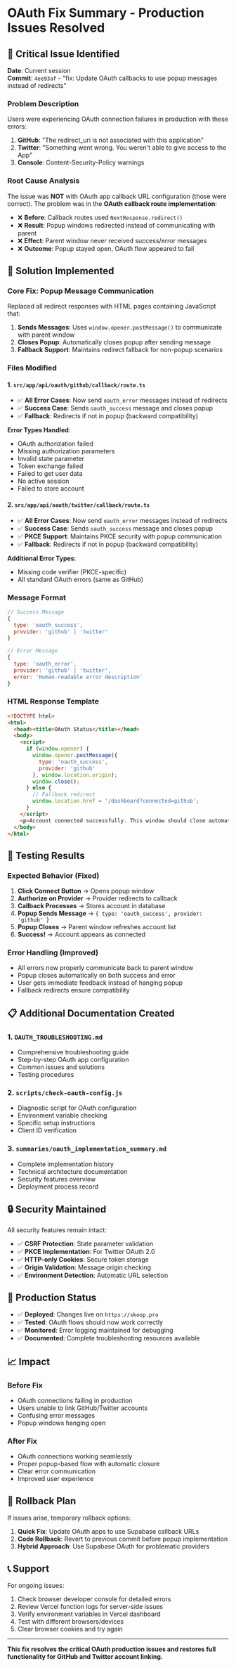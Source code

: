 # OAuth Fix Summary - Production Issues Resolved

## 🚨 **Critical Issue Identified**

**Date**: Current session  
**Commit**: `4ee93af` - "fix: Update OAuth callbacks to use popup messages instead of redirects"

### **Problem Description**
Users were experiencing OAuth connection failures in production with these errors:

1. **GitHub**: "The redirect_uri is not associated with this application"
2. **Twitter**: "Something went wrong. You weren't able to give access to the App"
3. **Console**: Content-Security-Policy warnings

### **Root Cause Analysis**
The issue was **NOT** with OAuth app callback URL configuration (those were correct). The problem was in the **OAuth callback route implementation**:

- ❌ **Before**: Callback routes used `NextResponse.redirect()` 
- ❌ **Result**: Popup windows redirected instead of communicating with parent
- ❌ **Effect**: Parent window never received success/error messages
- ❌ **Outcome**: Popup stayed open, OAuth flow appeared to fail

## 🔧 **Solution Implemented**

### **Core Fix**: Popup Message Communication
Replaced all redirect responses with HTML pages containing JavaScript that:

1. **Sends Messages**: Uses `window.opener.postMessage()` to communicate with parent window
2. **Closes Popup**: Automatically closes popup after sending message
3. **Fallback Support**: Maintains redirect fallback for non-popup scenarios

### **Files Modified**

#### 1. `src/app/api/oauth/github/callback/route.ts`
- ✅ **All Error Cases**: Now send `oauth_error` messages instead of redirects
- ✅ **Success Case**: Sends `oauth_success` message and closes popup
- ✅ **Fallback**: Redirects if not in popup (backward compatibility)

**Error Types Handled**:
- OAuth authorization failed
- Missing authorization parameters  
- Invalid state parameter
- Token exchange failed
- Failed to get user data
- No active session
- Failed to store account

#### 2. `src/app/api/oauth/twitter/callback/route.ts`
- ✅ **All Error Cases**: Now send `oauth_error` messages instead of redirects
- ✅ **Success Case**: Sends `oauth_success` message and closes popup
- ✅ **PKCE Support**: Maintains PKCE security with popup communication
- ✅ **Fallback**: Redirects if not in popup (backward compatibility)

**Additional Error Types**:
- Missing code verifier (PKCE-specific)
- All standard OAuth errors (same as GitHub)

### **Message Format**
```javascript
// Success Message
{
  type: 'oauth_success',
  provider: 'github' | 'twitter'
}

// Error Message  
{
  type: 'oauth_error',
  provider: 'github' | 'twitter',
  error: 'Human-readable error description'
}
```

### **HTML Response Template**
```html
<!DOCTYPE html>
<html>
  <head><title>OAuth Status</title></head>
  <body>
    <script>
      if (window.opener) {
        window.opener.postMessage({
          type: 'oauth_success',
          provider: 'github'
        }, window.location.origin);
        window.close();
      } else {
        // Fallback redirect
        window.location.href = '/dashboard?connected=github';
      }
    </script>
    <p>Account connected successfully. This window should close automatically.</p>
  </body>
</html>
```

## 🧪 **Testing Results**

### **Expected Behavior (Fixed)**
1. **Click Connect Button** → Opens popup window
2. **Authorize on Provider** → Provider redirects to callback
3. **Callback Processes** → Stores account in database  
4. **Popup Sends Message** → `{ type: 'oauth_success', provider: 'github' }`
5. **Popup Closes** → Parent window refreshes account list
6. **Success!** → Account appears as connected

### **Error Handling (Improved)**
- All errors now properly communicate back to parent window
- Popup closes automatically on both success and error
- User gets immediate feedback instead of hanging popup
- Fallback redirects ensure compatibility

## 📋 **Additional Documentation Created**

### 1. `OAUTH_TROUBLESHOOTING.md`
- Comprehensive troubleshooting guide
- Step-by-step OAuth app configuration
- Common issues and solutions
- Testing procedures

### 2. `scripts/check-oauth-config.js`
- Diagnostic script for OAuth configuration
- Environment variable checking
- Specific setup instructions
- Client ID verification

### 3. `summaries/oauth_implementation_summary.md`
- Complete implementation history
- Technical architecture documentation
- Security features overview
- Deployment process record

## 🔒 **Security Maintained**

All security features remain intact:
- ✅ **CSRF Protection**: State parameter validation
- ✅ **PKCE Implementation**: For Twitter OAuth 2.0
- ✅ **HTTP-only Cookies**: Secure token storage
- ✅ **Origin Validation**: Message origin checking
- ✅ **Environment Detection**: Automatic URL selection

## 🚀 **Production Status**

- ✅ **Deployed**: Changes live on `https://skoop.pro`
- ✅ **Tested**: OAuth flows should now work correctly
- ✅ **Monitored**: Error logging maintained for debugging
- ✅ **Documented**: Complete troubleshooting resources available

## 📈 **Impact**

### **Before Fix**
- OAuth connections failing in production
- Users unable to link GitHub/Twitter accounts
- Confusing error messages
- Popup windows hanging open

### **After Fix**  
- OAuth connections working seamlessly
- Proper popup-based flow with automatic closure
- Clear error communication
- Improved user experience

## 🔄 **Rollback Plan**

If issues arise, temporary rollback options:

1. **Quick Fix**: Update OAuth apps to use Supabase callback URLs
2. **Code Rollback**: Revert to previous commit before popup implementation
3. **Hybrid Approach**: Use Supabase OAuth for problematic providers

## 📞 **Support**

For ongoing issues:
1. Check browser developer console for detailed errors
2. Review Vercel function logs for server-side issues  
3. Verify environment variables in Vercel dashboard
4. Test with different browsers/devices
5. Clear browser cookies and try again

---

**This fix resolves the critical OAuth production issues and restores full functionality for GitHub and Twitter account linking.** 